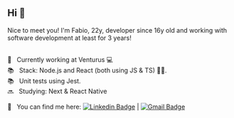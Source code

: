 ## Hi 👋
Nice to meet you! I'm Fabio, 22y, developer since 16y old and working with software development at least for 3 years! 

 <br/> 💜 &nbsp; Currently working at Venturus 💻
 <br/> 📚 &nbsp; Stack: Node.js and React (both using JS & TS) 💚💙.
 <br/> 📚 &nbsp; Unit tests using Jest. 
 <br/> 🔜 &nbsp; Studying: Next & React Native
 <br/>
 <br/> :email: &nbsp; You can find me here: [![Linkedin Badge](https://img.shields.io/badge/-Fabio%20Santos-blue?style=flat-square&logo=Linkedin&logoColor=white&link=https://www.linkedin.com/in/sntFabio/)](https://www.linkedin.com/in/sntFabio/) 
| 
[![Gmail Badge](https://img.shields.io/badge/-sntfabio.22@gmail.com-c14438?style=flat-square&logo=Gmail&logoColor=white&link=mailto:sntfabio.22@gmail.com)](mailto:sntfabio.22@gmail.com)
